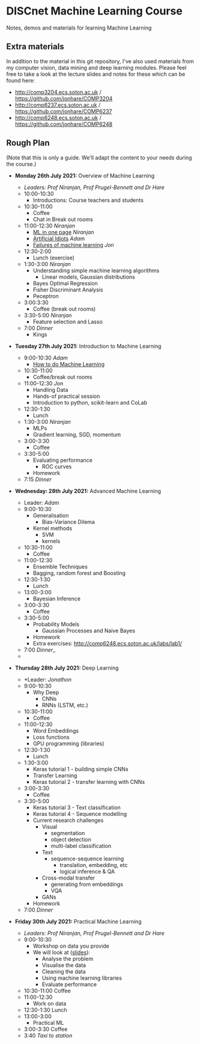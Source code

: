# DISCnet Machine Learning Course
Notes, demos and materials for learning Machine Learning

## Extra materials

In addition to the material in this git repository, I've also used materials from my computer vision, data mining and deep learning modules. Please feel free to take a look at the lecture slides and notes for these which can be found here:

- http://comp3204.ecs.soton.ac.uk / https://github.com/jonhare/COMP3204
- http://comp6237.ecs.soton.ac.uk / https://github.com/jonhare/COMP6237
- http://comp6248.ecs.soton.ac.uk / https://github.com/jonhare/COMP6248

## Rough Plan

(Note that this is only a guide. We'll adapt the content to your needs during the course.)

- **Monday 26th July 2021:** Overview of Machine Learning
  + *Leaders: Prof Niranjan, Prof Prugel-Bennett and Dr Hare*
  + 10:00-10:30
    * Introductions:  Course teachers and students
  + 10:30-11:00
    * Coffee
    * Chat in Break out rooms
  + 11:00-12:30 _Niranjan_
    * [ML in one page](https://github.com/jonhare/DISCnetMachineLearningCourse/raw/master/Monday/SummerSchool_NiranjanOnePage.pdf) _Niranjan_
    * [Artificial Idiots](https://github.com/jonhare/DISCNetMachineLearningCourse/blob/master/Monday/talk.pdf) _Adam_
    * [Failures of machine learning](https://github.com/jonhare/DISCNetMachineLearningCourse/blob/master/Monday/ML-failures.md) _Jon_
  + 12:30-2:00
    * Lunch (exercise)
  + 1:30-3:00 _Niranjan_
    * Understanding simple machine learning algorithms
      * Linear models, Gaussian distributions
    * Bayes Optimal Regression 
    * Fisher Discriminant Analysis
    * Peceptron
  + 3:00:3:30
    * Coffee (break out rooms)
  + 3:30-5:00 _Niranjan_
    * Feature selection and Lasso
  + 7:00 _Dinner_
    * Kings 
 
- **Tuesday 27th July 2021:** Introduction to Machine Learning
  + 9:00-10:30 _Adam_
    * [How to do Machine Learning](https://github.com/jonhare/DISCnetMachineLearningCourse/raw/master/Tuesday/)
  + 10:30-11:00
    * Coffee/break out rooms
  + 11:00-12:30  _Jon_
    * Handling Data
    * Hands-of practical session
    * Introduction to python, scikit-learn and CoLab
  + 12:30-1:30
    * Lunch
  + 1:30-3:00 _Niranjan_
    * MLPs
    * Gradient learning, SGD, momentum
  + 3:00-3:30
    * Coffee
  + 3:30-5:00
    * Evaluating performance
      * ROC curves
    * Homework
  + 7:15 _Dinner_
    
- **Wednesday: 28th July 2021:** Advanced Machine Learning
  + Leader: _Adam_
  + 9:00-10:30
    * Generalisation
      * Bias-Variance Dilema
    * Kernel methods
      * SVM
      * kernels
  + 10:30-11:00
    * Coffee
  + 11:00-12:30
     * Ensemble Techniques
      * Bagging, random forest and Boosting
  + 12:30-1:30
    * Lunch
  + 13:00-3:00
    * Bayesian Inference
  + 3:00-3:30
    * Coffee
  + 3:30-5:00
    * Probability Models
      * Gaussian Processes and Naive Bayes
    * Homework
    * Extra exercises: http://comp6248.ecs.soton.ac.uk/labs/lab1/
  + 7:00 _Dinner__
  + 
- **Thursday 28th July 2021:** Deep Learning
  + *Leader: _Jonathon_
  + 9:00-10:30
    * Why Deep
      * CNNs
      * RNNs (LSTM, etc.)
  + 10:30-11:00
    * Coffee
  + 11:00-12:30
    * Word Embeddings
    * Loss functions
    * GPU programming (libraries)
  + 12:30-1:30
    * Lunch
  + 1:30-3:00
    * Keras tutorial 1 - building simple CNNs
    * Transfer Learning
    * Keras tutorial 2 - transfer learning with CNNs
  + 3:00-3:30
    * Coffee
  + 3:30-5:00
    * Keras tutorial 3 - Text classification
    * Keras tutorial 4 - Sequence modelling
    * Current research challenges
      - Visual
        + segmentation
        + object detection
        + multi-label classification
      - Text
        + sequence-sequence learning
          * translation, embedding, etc
          * logical inference & QA
      - Cross-modal transfer
        + generating from embeddings
        + VQA
      - GANs
    * Homework
  + 7:00 _Dinner_
- **Friday 30th July 2021:** Practical Machine Learning
  + *Leaders: Prof Niranjan, Prof Prugel-Bennett and Dr Hare*
  + 9:00-10:30
    * Workshop on data you provide
    * We will look at ([slides](https://github.com/jonhare/DISCnetMachineLearningCourse/blob/master/Friday/projects.pdf)):
      * Analyse the problem
      * Visualise the data
      * Cleaning the data
      * Using machine learning libraries
      * Evaluate performance
  + 10:30-11:00 Coffee
  + 11:00-12:30
    * Work on data 
  + 12:30-1:30 Lunch
  + 13:00-3:00
    * Practical ML
  + 3:00-3:30 Coffee
  + 3:40 _Taxi to station_

